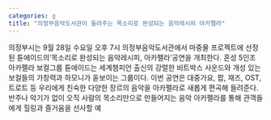 ```yaml
---
categories: g
title: "의정부음악도서관이 들려주는 목소리로 완성되는 음악레시피 아카펠라"
---
```

의정부시는 9월 28일 수요일 오후 7시 의정부음악도서관에서 마중물 프로젝트에 선정된 튠에이드의‘목소리로 완성되는 음악레시피, 아카펠라’공연을 개최한다. 혼성 5인조 아카펠라 보컬그룹 튠에이드는 세계챔피언 출신의 강렬한 비트박스 사운드와 개성 있는 보컬들의 가창력과 하모니가 돋보이는 그룹이다. 이번 공연은 대중가요, 팝, 재즈, OST, 트로트 등 우리에게 친숙한 다양한 장르의 음악을 아카펠라로 새롭게 편곡해 들려준다. 반주나 악기가 없이 오직 사람의 목소리만으로 만들어지는 음악 아카펠라를 통해 관객들에게 힐링과 즐거움을 선사할 예